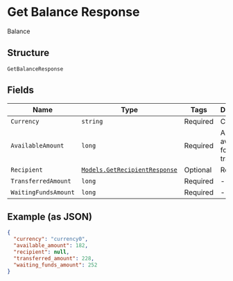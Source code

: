 
# Get Balance Response

Balance

## Structure

`GetBalanceResponse`

## Fields

| Name | Type | Tags | Description |
|  --- | --- | --- | --- |
| `Currency` | `string` | Required | Currency |
| `AvailableAmount` | `long` | Required | Amount available for transferring |
| `Recipient` | [`Models.GetRecipientResponse`](../../doc/models/get-recipient-response.md) | Optional | Recipient |
| `TransferredAmount` | `long` | Required | - |
| `WaitingFundsAmount` | `long` | Required | - |

## Example (as JSON)

```json
{
  "currency": "currency0",
  "available_amount": 182,
  "recipient": null,
  "transferred_amount": 228,
  "waiting_funds_amount": 252
}
```

